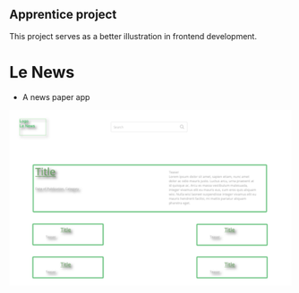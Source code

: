 ## Apprentice project
This project serves as a better illustration in frontend development. 


# Le News
* A news paper app


![the low fidelity sketch for 'Le News'](/low_fidelity_sketch.png)